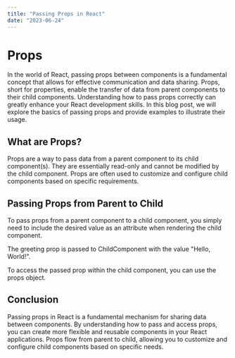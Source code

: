 ```yaml
---
title: "Passing Props in React"
date: "2023-06-24"
---
```


# Props

In the world of React, passing props between components is a fundamental concept that allows for effective communication and data sharing. Props, short for properties, enable the transfer of data from parent components to their child components. Understanding how to pass props correctly can greatly enhance your React development skills. In this blog post, we will explore the basics of passing props and provide examples to illustrate their usage.

## What are Props?

Props are a way to pass data from a parent component to its child component(s). They are essentially read-only and cannot be modified by the child component. Props are often used to customize and configure child components based on specific requirements.

## Passing Props from Parent to Child

To pass props from a parent component to a child component, you simply need to include the desired value as an attribute when rendering the child component. 

The greeting prop is passed to ChildComponent with the value "Hello, World!".

To access the passed prop within the child component, you can use the props object.

## Conclusion

Passing props in React is a fundamental mechanism for sharing data between components. By understanding how to pass and access props, you can create more flexible and reusable components in your React applications. Props flow from parent to child, allowing you to customize and configure child components based on specific needs.